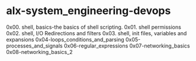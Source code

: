 # alx-system_engineering-devops
0x00. shell, basics-the basics of shell scripting. 
0x01. shell permissions
0x02. shell, I/O Redirections and filters
0x03. shell, init files, variables and expansions
0x04-loops_conditions_and_parsing
0x05-processes_and_signals
0x06-regular_expressions
0x07-networking_basics
0x08-networking_basics_2
